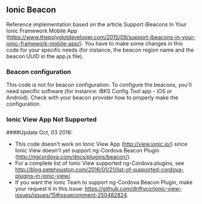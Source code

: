 ## Ionic Beacon

Reference implementation based on the article Support iBeacons In Your Ionic Framework Mobile App (https://www.thepolyglotdeveloper.com/2015/09/support-ibeacons-in-your-ionic-framework-mobile-app/). You have to make some changes in this code for your specific needs (for instance, the beacon region name and the beacon UUID in the app.js file).

### Beacon configuration

This code is not for beacon configuration. To configure the beacons, you'll need specific software (for instance: iBKS Config Tool app - iOS or Android). Check with your beacon provider how to properly make the configuration.

### Ionic View App Not Supported

####Update Oct, 03 2016:

- This code doesn't work on Ionic View App (http://view.ionic.io/) since Ionic View doesn't yet support ng-Cordova Beacon Plugin (http://ngcordova.com/docs/plugins/beacon/).
- For a complete list of Ionic View supported ng-Cordova plugins, see http://blog.petehouston.com/2016/01/21/list-of-supported-cordova-plugins-in-ionic-view/.
- If you want the Ionic Team to support ng-Cordova Beacon Plugin, make your request it in this issue: https://github.com/driftyco/ionic-view-issues/issues/15#issuecomment-250482824.

